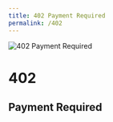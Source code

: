 ```yaml
---
title: 402 Payment Required
permalink: /402
---
```

<div>
    <img src="http://i.imgur.com/Z2IgKOL.jpg" alt="402 Payment Required" />
    <h1>402</h1>
    <h2>Payment Required</h2>
</div>
